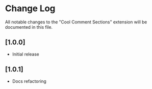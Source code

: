 # Change Log

All notable changes to the "Cool Comment Sections" extension will be documented in this file.

## [1.0.0]
- Initial release

## [1.0.1]
- Docs refactoring